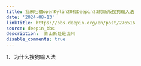 ```yaml
---
title: 我来吐槽openKylin20和Deepin23的新版搜狗输入法
date: '2024-08-13'
linkTitle: https://bbs.deepin.org/en/post/276516
source: deepin_bbs
description:  青山断处是泷州 
disable_comments: true
---
```

1、为什么搜狗输入法
